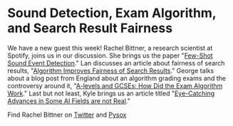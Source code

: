 # Sound Detection, Exam Algorithm, and Search Result Fairness

We have a new guest this week! Rachel Bittner, a research scientist at Spotify, joins us in our discussion. She brings us the paper "[Few-Shot Sound Event Detection](https://ieeexplore.ieee.org/document/9054708)." Lan discusses an article about fairness of search results, "[Algorithm Improves Fairness of Search Results](https://techxplore.com/news/2020-08-algorithm-fairness-results.html)." George talks about a blog post from England about an algorithm grading exams and the controversy around it, "[A-levels and GCSEs: How Did the Exam Algorithm Work](https://www.bbc.co.uk/news/explainers-53807730)." Last but not least, Kyle brings us an article titled "[Eye-Catching Advances in Some AI Fields are not Real](https://www.sciencemag.org/news/2020/05/eye-catching-advances-some-ai-fields-are-not-real)."

Find Rachel Bittner on [Twitter](https://twitter.com/r4b1tt?lang=en) and [Pysox](https://github.com/rabitt/pysox)
